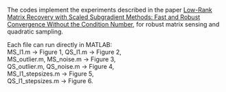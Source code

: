 The codes implement the experiments described in the paper  [Low-Rank Matrix Recovery with Scaled Subgradient Methods: Fast and Robust Convergence Without the Condition Number](https://arxiv.org/abs/2010.13364), for robust matrix sensing and quadratic sampling. 

Each file can run directly in MATLAB:  
MS_l1.m -> Figure 1, QS_l1.m -> Figure 2,  
MS_outlier.m, MS_noise.m -> Figure 3,  
QS_outlier.m, QS_noise.m -> Figure 4,  
MS_l1_stepsizes.m -> Figure 5,  
QS_l1_stepsizes.m -> Figure 6.
